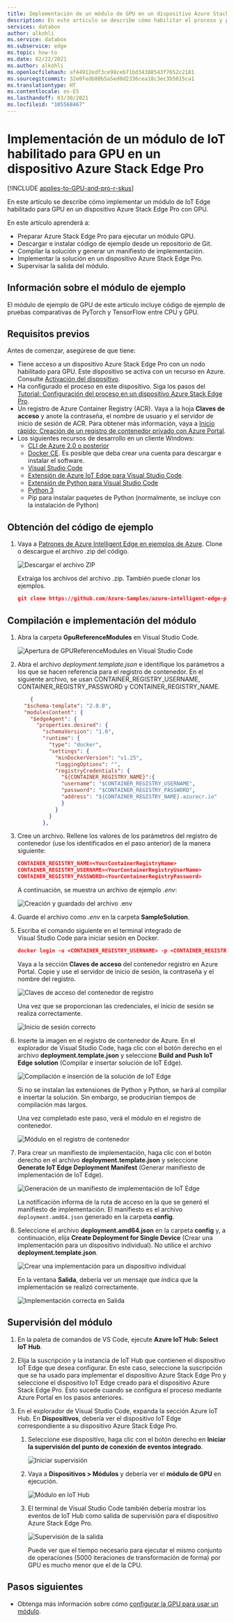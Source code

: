```yaml
---
title: Implementación de un módulo de GPU en un dispositivo Azure Stack Edge Pro | Microsoft Docs
description: En este artículo se describe cómo habilitar el proceso y preparar el dispositivo Azure Stack Edge Pro para el proceso a través de la interfaz de usuario local.
services: databox
author: alkohli
ms.service: databox
ms.subservice: edge
ms.topic: how-to
ms.date: 02/22/2021
ms.author: alkohli
ms.openlocfilehash: af44912edf3ce98ceb71bd34388543f7652c2181
ms.sourcegitcommit: 32e0fedb80b5a5ed0d2336cea18c3ec3b5015ca1
ms.translationtype: HT
ms.contentlocale: es-ES
ms.lasthandoff: 03/30/2021
ms.locfileid: "105568467"
---
```

# <a name="deploy-a-gpu-enabled-iot-module-on-azure-stack-edge-pro-gpu-device"></a>Implementación de un módulo de IoT habilitado para GPU en un dispositivo Azure Stack Edge Pro

[!INCLUDE [applies-to-GPU-and-pro-r-skus](../../includes/azure-stack-edge-applies-to-gpu-pro-r-sku.md)]

En este artículo se describe cómo implementar un módulo de IoT Edge habilitado para GPU en un dispositivo Azure Stack Edge Pro con GPU. 

En este artículo aprenderá a:
  - Preparar Azure Stack Edge Pro para ejecutar un módulo GPU.
  - Descargar e instalar código de ejemplo desde un repositorio de Git.
  - Compilar la solución y generar un manifiesto de implementación.
  - Implementar la solución en un dispositivo Azure Stack Edge Pro.
  - Supervisar la salida del módulo.


## <a name="about-sample-module"></a>Información sobre el módulo de ejemplo

El módulo de ejemplo de GPU de este artículo incluye código de ejemplo de pruebas comparativas de PyTorch y TensorFlow entre CPU y GPU.

## <a name="prerequisites"></a>Requisitos previos

Antes de comenzar, asegúrese de que tiene:

- Tiene acceso a un dispositivo Azure Stack Edge Pro con un nodo habilitado para GPU. Este dispositivo se activa con un recurso en Azure. Consulte [Activación del dispositivo](azure-stack-edge-gpu-deploy-activate.md).
- Ha configurado el proceso en este dispositivo. Siga los pasos del [Tutorial: Configuración del proceso en un dispositivo Azure Stack Edge Pro](azure-stack-edge-gpu-deploy-configure-compute.md).
- Un registro de Azure Container Registry (ACR). Vaya a la hoja **Claves de acceso** y anote la contraseña, el nombre de usuario y el servidor de inicio de sesión de ACR. Para obtener más información, vaya a [Inicio rápido: Creación de un registro de contenedor privado con Azure Portal](../container-registry/container-registry-get-started-portal.md#create-a-container-registry).
- Los siguientes recursos de desarrollo en un cliente Windows:
    - [CLI de Azure 2.0 o posterior](https://aka.ms/installazurecliwindows)
    - [Docker CE](https://store.docker.com/editions/community/docker-ce-desktop-windows). Es posible que deba crear una cuenta para descargar e instalar el software.
    - [Visual Studio Code](https://code.visualstudio.com/)  
    - [Extensión de Azure IoT Edge para Visual Studio Code](https://marketplace.visualstudio.com/items?itemName=vsciot-vscode.azure-iot-edge).    
    - [Extensión de Python para Visual Studio Code](https://marketplace.visualstudio.com/items?itemName=ms-python.python)    
    - [Python 3](https://www.python.org/)    
    - Pip para instalar paquetes de Python (normalmente, se incluye con la instalación de Python)

## <a name="get-the-sample-code"></a>Obtención del código de ejemplo

1. Vaya a [Patrones de Azure Intelligent Edge en ejemplos de Azure](https://github.com/azure-samples/azure-intelligent-edge-patterns). Clone o descargue el archivo .zip del código. 

    ![Descargar el archivo ZIP](media/azure-stack-edge-gpu-deploy-sample-module/download-zip-file-1.png)

    Extraiga los archivos del archivo .zip. También puede clonar los ejemplos.

    ```json
    git clone https://github.com/Azure-Samples/azure-intelligent-edge-patterns.git
    ```

## <a name="build-and-deploy-module"></a>Compilación e implementación del módulo

1. Abra la carpeta **GpuReferenceModules** en Visual Studio Code.

    ![Apertura de GPUReferenceModules en Visual Studio Code](media/azure-stack-edge-gpu-deploy-sample-module/open-folder-gpu-sample-1.png)

2. Abra el archivo *deployment.template.json* e identifique los parámetros a los que se hacen referencia para el registro de contenedor. En el siguiente archivo, se usan CONTAINER_REGISTRY_USERNAME, CONTAINER_REGISTRY_PASSWORD y CONTAINER_REGISTRY_NAME.

    ```json
        {
      "$schema-template": "2.0.0",
      "modulesContent": {
        "$edgeAgent": {
          "properties.desired": {
            "schemaVersion": "1.0",
            "runtime": {
              "type": "docker",
              "settings": {
                "minDockerVersion": "v1.25",
                "loggingOptions": "",
                "registryCredentials": {
                  "${CONTAINER_REGISTRY_NAME}":{
                  "username": "$CONTAINER_REGISTRY_USERNAME",
                  "password": "$CONTAINER_REGISTRY_PASSWORD",
                  "address": "${CONTAINER_REGISTRY_NAME}.azurecr.io"
                  }
                }
              }
            },
    ```
3. Cree un archivo. Rellene los valores de los parámetros del registro de contenedor (use los identificados en el paso anterior) de la manera siguiente: 

    ```json
    CONTAINER_REGISTRY_NAME=<YourContainerRegistryName>
    CONTAINER_REGISTRY_USERNAME=<YourContainerRegistryUserName>
    CONTAINER_REGISTRY_PASSWORD=<YourContainerRegistryPassword>
    ```
    A continuación, se muestra un archivo de ejemplo *.env*:
    
    ![Creación y guardado del archivo .env](media/azure-stack-edge-gpu-deploy-sample-module/create-save-env-file-1.png)

4. Guarde el archivo como *.env* en la carpeta **SampleSolution**.

5. Escriba el comando siguiente en el terminal integrado de Visual Studio Code para iniciar sesión en Docker. 

    ```json
    docker login -u <CONTAINER_REGISTRY_USERNAME> -p <CONTAINER_REGISTRY_PASSWORD> <CONTAINER_REGISTRY_NAME>
    ```
    Vaya a la sección **Claves de acceso** del contenedor registro en Azure Portal. Copie y use el servidor de inicio de sesión, la contraseña y el nombre del registro.

    ![Claves de acceso del contenedor de registro](media/azure-stack-edge-gpu-deploy-sample-module/container-registry-access-keys-1.png)

    Una vez que se proporcionan las credenciales, el inicio de sesión se realiza correctamente.

    ![Inicio de sesión correcto](media/azure-stack-edge-gpu-deploy-sample-module/successful-sign-in-1.png)

6. Inserte la imagen en el registro de contenedor de Azure. En el explorador de Visual Studio Code, haga clic con el botón derecho en el archivo **deployment.template.json** y seleccione **Build and Push IoT Edge solution** (Compilar e insertar solución de IoT Edge). 

    ![Compilación e inserción de la solución de IoT Edge](media/azure-stack-edge-gpu-deploy-sample-module/build-push-iot-edge-solution-1.png)   

    Si no se instalan las extensiones de Python y Python, se hará al compilar e insertar la solución. Sin embargo, se producirían tiempos de compilación más largos. 

    Una vez completado este paso, verá el módulo en el registro de contenedor.

    ![Módulo en el registro de contenedor](media/azure-stack-edge-gpu-deploy-sample-module/module-container-registry-1.png)    


7. Para crear un manifiesto de implementación, haga clic con el botón derecho en el archivo **deployment.template.json** y seleccione **Generate IoT Edge Deployment Manifest** (Generar manifiesto de implementación de IoT Edge). 

    ![Generación de un manifiesto de implementación de IoT Edge](media/azure-stack-edge-gpu-deploy-sample-module/generate-iot-edge-deployment-manifest-1.png)  

    La notificación informa de la ruta de acceso en la que se generó el manifiesto de implementación. El manifiesto es el archivo `deployment.amd64.json` generado en la carpeta **config**. 

8. Seleccione el archivo **deployment.amd64.json** en la carpeta **config** y, a continuación, elija **Create Deployment for Single Device** (Crear una implementación para un dispositivo individual). No utilice el archivo **deployment.template.json**. 

    ![Crear una implementación para un dispositivo individual](media/azure-stack-edge-gpu-deploy-sample-module/create-deployment-single-device-1.png)  

    En la ventana **Salida**, debería ver un mensaje que indica que la implementación se realizó correctamente.

    ![Implementación correcta en Salida](media/azure-stack-edge-gpu-deploy-sample-module/deployment-succeeded-output-1.png) 

## <a name="monitor-the-module"></a>Supervisión del módulo  

1. En la paleta de comandos de VS Code, ejecute **Azure IoT Hub: Select IoT Hub**.

2. Elija la suscripción y la instancia de IoT Hub que contienen el dispositivo IoT Edge que desea configurar. En este caso, seleccione la suscripción que se ha usado para implementar el dispositivo Azure Stack Edge Pro y seleccione el dispositivo IoT Edge creado para el dispositivo Azure Stack Edge Pro. Esto sucede cuando se configura el proceso mediante Azure Portal en los pasos anteriores.

3. En el explorador de Visual Studio Code, expanda la sección Azure IoT Hub. En **Dispositivos**, debería ver el dispositivo IoT Edge correspondiente a su dispositivo Azure Stack Edge Pro. 

    1. Seleccione ese dispositivo, haga clic con el botón derecho en **Iniciar la supervisión del punto de conexión de eventos integrado**.
  
        ![Iniciar supervisión](media/azure-stack-edge-gpu-deploy-sample-module/monitor-builtin-event-endpoint-1.png)  

    2. Vaya a **Dispositivos > Módulos** y debería ver el **módulo de GPU** en ejecución.

        ![Módulo en IoT Hub](media/azure-stack-edge-gpu-deploy-sample-module/module-iot-hub-1.png)  

    3. El terminal de Visual Studio Code también debería mostrar los eventos de IoT Hub como salida de supervisión para el dispositivo Azure Stack Edge Pro.

        ![Supervisión de la salida](media/azure-stack-edge-gpu-deploy-sample-module/monitor-events-output-1.png) 

        Puede ver que el tiempo necesario para ejecutar el mismo conjunto de operaciones (5000 iteraciones de transformación de forma) por GPU es mucho menor que el de la CPU.

## <a name="next-steps"></a>Pasos siguientes

- Obtenga más información sobre cómo [configurar la GPU para usar un módulo](./azure-stack-edge-gpu-configure-gpu-modules.md).